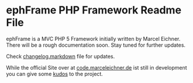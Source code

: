 ephFrame PHP Framework Readme File
==============================================================================

ephFrame is a MVC PHP 5 Framework initially written by Marcel Eichner.
There will be a rough documentation soon. Stay tuned for further updates.

Check [changelog.markdown](http://github.com/Ephigenia/ephFrame/blob/master/changelog.markdown) file for updates.

While the official Site over at [code.marceleichner.de](http://code.marceleichner.de) ist still in development you can give some [kudos](http://ohloh.net/p/ephFrame) to the project.